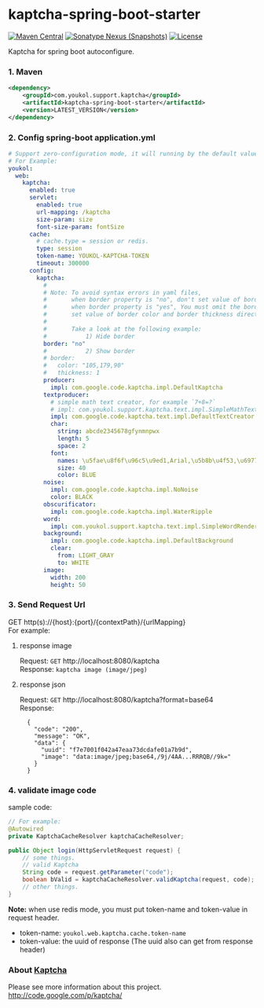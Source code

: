 # kaptcha-spring-boot-starter

[![Maven Central](https://maven-badges.herokuapp.com/maven-central/com.youkol.support.kaptcha/kaptcha-spring-boot-starter/badge.svg)](https://maven-badges.herokuapp.com/maven-central/com.youkol.support.kaptcha/kaptcha-spring-boot-starter)
[![Sonatype Nexus (Snapshots)](https://img.shields.io/nexus/s/com.youkol.support.kaptcha/kaptcha-spring-boot-starter?server=https%3A%2F%2Foss.sonatype.org)](https://oss.sonatype.org/content/repositories/snapshots/com/youkol/support/kaptcha/kaptcha-spring-boot-starter/)
[![License](https://img.shields.io/badge/license-apache-brightgreen)](http://www.apache.org/licenses/LICENSE-2.0.html)

Kaptcha for spring boot autoconfigure.

### 1. Maven
```xml
<dependency>
    <groupId>com.youkol.support.kaptcha</groupId>
    <artifactId>kaptcha-spring-boot-starter</artifactId>
    <version>LATEST_VERSION</version>
</dependency>
```

### 2. Config spring-boot application.yml 
```yaml
# Support zero-configuration mode, it will running by the default value.
# For Example:
youkol:
  web:
    kaptcha:
      enabled: true
      servlet:
        enabled: true
        url-mapping: /kaptcha
        size-param: size
        font-size-param: fontSize
      cache:
        # cache.type = session or redis.
        type: session
        token-name: YOUKOL-KAPTCHA-TOKEN
        timeout: 300000
      config:
        kaptcha:
          #
          # Note: To avoid syntax errors in yaml files,
          #       when border property is "no", don't set value of border color and border thickness.
          #       when border property is "yes", You must omit the border property setting and
          #       set value of border color and border thickness directly.
          #
          #       Take a look at the following example:
          #           1) Hide border
          border: "no"
          #           2) Show border
          # border:
          #   color: "105,179,90"
          #   thickness: 1
          producer:
            impl: com.google.code.kaptcha.impl.DefaultKaptcha
          textproducer:
            # simple math text creator, for example `7+8=?`
            # impl: com.youkol.support.kaptcha.text.impl.SimpleMathTextCreator
            impl: com.google.code.kaptcha.text.impl.DefaultTextCreator
            char:
              string: abcde2345678gfynmnpwx
              length: 5
              space: 2
            font:
              names: \u5fae\u8f6f\u96c5\u9ed1,Arial,\u5b8b\u4f53,\u6977\u4f53
              size: 40
              color: BLUE
          noise:
            impl: com.google.code.kaptcha.impl.NoNoise
            color: BLACK
          obscurificator:
            impl: com.google.code.kaptcha.impl.WaterRipple
          word:
            impl: com.youkol.support.kaptcha.text.impl.SimpleWordRenderer
          background:
            impl: com.google.code.kaptcha.impl.DefaultBackground
            clear:
              from: LIGHT_GRAY
              to: WHITE
          image:
            width: 200
            height: 50
```

### 3. Send Request Url
GET http(s)://{host}:{port}/{contextPath}/{urlMapping}   
For example:   
1. response image    

    Request: `GET` http://localhost:8080/kaptcha   
    Response: `kaptcha image (image/jpeg)`

2. response json    

    Request: `GET` http://localhost:8080/kaptcha?format=base64    
    Response: 
      ```
        {   
          "code": "200",    
          "message": "OK",    
          "data": {    
            "uuid": "f7e7001f042a47eaa73dcdafe01a7b9d",    
            "image": "data:image/jpeg;base64,/9j/4AA...RRRQB//9k="   
          }
        }  
      ```

### 4. validate image code

sample code:
```java
// For example:
@Autowired
private KaptchaCacheResolver kaptchaCacheResolver;

public Object login(HttpServletRequest request) {
    // some things.
    // valid Kaptcha
    String code = request.getParameter("code");
    boolean bValid = kaptchaCacheResolver.validKaptcha(request, code);
    // other things.
}
```

**Note:** 
when use redis mode, you must put token-name and token-value in request header.   
 - token-name: `youkol.web.kaptcha.cache.token-name`
 - token-value: the uuid of response (The uuid also can get from response header)

### About [Kaptcha](https://github.com/youkol/kaptcha)   

Please see more information about this project.  
http://code.google.com/p/kaptcha/  
